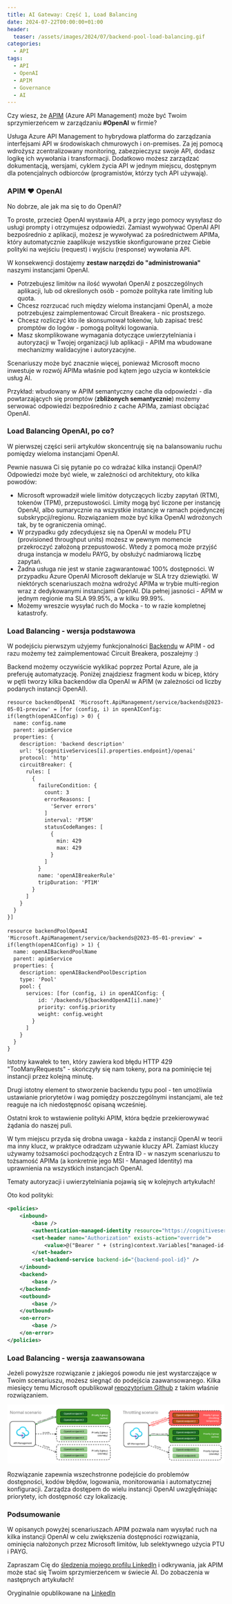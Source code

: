 ```yaml
---
title: AI Gateway: Część 1, Load Balancing
date: 2024-07-22T00:00:00+01:00
header:
  teaser: /assets/images/2024/07/backend-pool-load-balancing.gif
categories:
  - API
tags:
  - API
  - OpenAI
  - APIM
  - Governance
  - AI
---
```


Czy wiesz, że [APIM](https://azure.microsoft.com/en-us/products/api-management/) (Azure API Management) może być Twoim sprzymierzeńcem w zarządzaniu **#OpenAI** w firmie?

Usługa Azure API Management to hybrydowa platforma do zarządzania interfejsami API w środowiskach chmurowych i on-premises. Za jej pomocą wdrożysz zcentralizowany monitoring, zabezpieczysz swoje API, dodasz logikę ich wywołania i transformacji. Dodatkowo możesz zarządzać dokumentacją, wersjami, cyklem życia API w jednym miejscu, dostępnym dla potencjalnych odbiorców (programistów, którzy tych API używają).

### APIM ❤️ OpenAI

No dobrze, ale jak ma się to do OpenAI?

To proste, przecież OpenAI wystawia API, a przy jego pomocy wysyłasz do usługi prompty i otrzymujesz odpowiedzi. Zamiast wywoływać OpenAI API bezpośrednio z aplikacji, możesz je wywoływać za pośrednictwem APIMa, który automatycznie zaaplikuje wszystkie skonfigurowane przez Ciebie polityki na wejściu (request) i wyjściu (response) wywołania API.

W konsekwencji dostajemy **zestaw narzędzi do "administrowania"** naszymi instancjami OpenAI.

- Potrzebujesz limitów na ilość wywołań OpenAI z poszczególnych aplikacji, lub od określonych osób - pomoże polityka rate limiting lub quota.
- Chcesz rozrzucać ruch między wieloma instancjami OpenAI, a może potrzebujesz zaimplementować Circuit Breakera - nic prostszego.
- Chcesz rozliczyć kto ile skonsumował tokenów, lub zapisać treść promptów do logów - pomogą polityki logowania.
- Masz skomplikowane wymagania dotyczące uwierzytelniania i autoryzacji w Twojej organizacji lub aplikacji - APIM ma wbudowane mechanizmy walidacyjne i autoryzacyjne.

Scenariuszy może być znacznie więcej, ponieważ Microsoft mocno inwestuje w rozwój APIMa właśnie pod kątem jego użycia w kontekście usług AI.

Przykład: wbudowany w APIM semantyczny cache dla odpowiedzi - dla powtarzających się promptów (**zbliżonych semantycznie**) możemy serwować odpowiedzi bezpośrednio z cache APIMa, zamiast obciążać OpenAI.

### Load Balancing OpenAI, po co?

W pierwszej części serii artykułów skoncentruję się na balansowaniu ruchu pomiędzy wieloma instancjami OpenAI.

Pewnie nasuwa Ci się pytanie po co wdrażać kilka instancji OpenAI? Odpowiedzi może być wiele, w zależności od architektury, oto kilka powodów:

- Microsoft wprowadził wiele limitów dotyczących liczby zapytań (RTM), tokenów (TPM), przepustowości. Limity mogą być liczone per instancję OpenAI, albo sumarycznie na wszystkie instancje w ramach pojedynczej subskrypcji/regionu. Rozwiązaniem może być kilka OpenAI wdrożonych tak, by te ograniczenia ominąć.
- W przypadku gdy zdecydujesz się na OpenAI w modelu PTU (provisioned throughput units) możesz w pewnym momencie przekroczyć założoną przepustowość. Wtedy z pomocą może przyjść druga instancja w modelu PAYG, by obsłużyć nadmiarową liczbę zapytań.
- Żadna usługa nie jest w stanie zagwarantować 100% dostępności. W przypadku Azure OpenAI Microsoft deklaruje w SLA trzy dziewiątki. W niektórych scenariuszach można wdrożyć APIMa w trybie multi-region wraz z dedykowanymi instancjami OpenAI. Dla pełnej jasności - APIM w jednym regionie ma SLA 99.95%, a w kilku 99.99%.
- Możemy wreszcie wysyłać ruch do Mocka - to w razie kompletnej katastrofy.

### Load Balancing - wersja podstawowa

W podejściu pierwszym użyjemy funkcjonalności [Backendu](https://learn.microsoft.com/en-us/azure/api-management/backends?tabs=bicep) w APIM - od razu możemy też zaimplementować Circuit Breakera, poszalejmy :)

Backend możemy oczywiście wyklikać poprzez Portal Azure, ale ja preferuję automatyzację. Poniżej znajdziesz fragment kodu w bicep, który w pętli tworzy kilka backendów dla OpenAI w APIM (w zależności od liczby podanych instancji OpenAI).

```bicep
resource backendOpenAI 'Microsoft.ApiManagement/service/backends@2023-05-01-preview' = [for (config, i) in openAIConfig: if(length(openAIConfig) > 0) {
  name: config.name
  parent: apimService
  properties: {
    description: 'backend description'
    url: '${cognitiveServices[i].properties.endpoint}/openai'
    protocol: 'http'
    circuitBreaker: {
      rules: [
        {
          failureCondition: {
            count: 3
            errorReasons: [
              'Server errors'
            ]
            interval: 'PT5M'
            statusCodeRanges: [
              {
                min: 429
                max: 429
              }
            ]
          }
          name: 'openAIBreakerRule'
          tripDuration: 'PT1M'
        }
      ]
    }
  }
}]

resource backendPoolOpenAI 'Microsoft.ApiManagement/service/backends@2023-05-01-preview' = if(length(openAIConfig) > 1) {
  name: openAIBackendPoolName
  parent: apimService
  properties: {
    description: openAIBackendPoolDescription
    type: 'Pool'
    pool: {
      services: [for (config, i) in openAIConfig: {
          id: '/backends/${backendOpenAI[i].name}'
          priority: config.priority
          weight: config.weight
        }
      ]
    }
  }
}
```

Istotny kawałek to ten, który zawiera kod błędu HTTP 429 "TooManyRequests" - skończyły się nam tokeny, pora na pominięcie tej instancji przez kolejną minutę.

Drugi istotny element to stworzenie backendu typu pool - ten umożliwia ustawianie priorytetów i wag pomiędzy poszczególnymi instancjami, ale też reaguje na ich niedostępność opisaną wcześniej.

Ostatni krok to wstawienie polityki APIM, która będzie przekierowywać żądania do naszej puli.

W tym miejscu przyda się drobna uwaga - każda z instancji OpenAI w teorii ma inny klucz, w praktyce odradzam używanie kluczy API. Zamiast kluczy używamy tożsamości pochodzących z Entra ID - w naszym scenariuszu to tożsamość APIMa (a konkretnie jego MSI - Managed Identity) ma uprawnienia na wszystkich instancjach OpenAI.

Tematy autoryzacji i uwierzytelniania pojawią się w kolejnych artykułach!

Oto kod polityki:

```xml
<policies>
    <inbound>
        <base />
        <authentication-managed-identity resource="https://cognitiveservices.azure.com" output-token-variable-name="managed-id-access-token" ignore-error="false" />
        <set-header name="Authorization" exists-action="override">
            <value>@("Bearer " + (string)context.Variables["managed-id-access-token"])</value>
        </set-header>
        <set-backend-service backend-id="{backend-pool-id}" />
    </inbound>
    <backend>
        <base />
    </backend>
    <outbound>
        <base />
    </outbound>
    <on-error>
        <base />
    </on-error>
</policies>
```

### Load Balancing - wersja zaawansowana

Jeżeli powyższe rozwiązanie z jakiegoś powodu nie jest wystarczające w Twoim scenariuszu, możesz siegnąć do podejścia zaawansowanego. Kilka miesięcy temu Microsoft opublikował [repozytorium Github](https://github.com/Azure-Samples/openai-apim-lb/) z takim właśnie rozwiązaniem.

![Zaawansowane balansowanie ruchu - Copyright (c) Microsoft Corporation.](/assets/images/2024/07/loadbalance.png)

Rozwiązanie zapewnia wszechstronne podejście do problemów dostępności, kodów błędów, logowania, monitorowania i automatycznej konfiguracji. Zarządza dostępem do wielu instancji OpenAI uwzględniając priorytety, ich dostępność czy lokalizację.

### Podsumowanie

W opisanych powyżej scenariuszach APIM pozwala nam wysyłać ruch na kilka instancji OpenAI w celu zwiększenia dostępności rozwiązania, ominięcia nałożonych przez Microsoft limitów, lub selektywnego użycia PTU i PAYG.

Zapraszam Cię do [śledzenia mojego profilu LinkedIn](https://www.linkedin.com/mynetwork/discovery-see-all/?usecase=PEOPLE_FOLLOWS&followMember=grabarz&lipi=urn%3Ali%3Apage%3Ad_flagship3_pulse_read%3B5bfxv3NiTsmQvQGhJ1SbkA%3D%3D) i odkrywania, jak APIM może stać się Twoim sprzymierzeńcem w świecie AI. Do zobaczenia w następnych artykułach!

Oryginalnie opublikowane na [LinkedIn](https://www.linkedin.com/pulse/ai-gateway-cz%C4%99%C5%9B%C4%87-1-load-balancing-marek-grabarz-vc4pf/)
